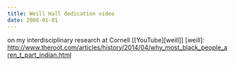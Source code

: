 ```yaml
---
title: Weill Hall dedication video
date: 2008-01-01
---
```

on my interdisciplinary research at Cornell [[YouTube][weill]]
[weill]: http://www.theroot.com/articles/history/2014/04/why_most_black_people_aren_t_part_indian.html
